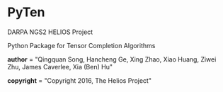 # PyTen

DARPA NGS2 HELIOS Project 

Python Package for Tensor Completion Algorithms

__author__ = "Qingquan Song, Hancheng Ge, Xing Zhao, Xiao Huang, Ziwei Zhu, James Caverlee, Xia (Ben) Hu"

__copyright__ = "Copyright 2016, The Helios Project"

